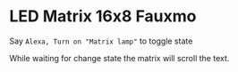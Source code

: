 # LED Matrix 16x8 Fauxmo

Say ```Alexa, Turn on "Matrix lamp"``` to toggle state

While waiting for change state the matrix will scroll the text.
